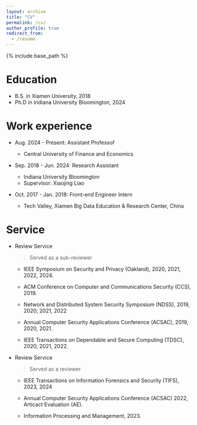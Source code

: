 ```yaml
---
layout: archive
title: "CV"
permalink: /cv/
author_profile: true
redirect_from:
  - /resume
---
```


{% include base_path %}

Education
======
* B.S. in Xiamen University, 2018
* Ph.D in Indiana University Bloomington, 2024 

Work experience
======
* Aug. 2024 - Present: Assistant Professof
  * Central University of Finance and Economics
 
* Sep. 2018 - Jun. 2024: Research Assistant
  * Indiana University Bloomington
  * Supervisor: Xiaojing Liao

* Oct. 2017 - Jan. 2018: Front-end Engineer Intern
  * Tech Valley, Xiamen Big Data Education & Research Center, China
 

  
Service 
======
* Review Service 
  > Served as a sub-reviewer

  * IEEE Symposium on Security and Privacy (Oakland), 2020, 2021, 2022, 2024.

  * ACM Conference on Computer and Communications Security (CCS), 2019.

  * Network and Distributed System Security Symposium (NDSS), 2019, 2020, 2021, 2022

  * Annual Computer Security Applications Conference (ACSAC), 2019, 2020, 2021.

  * IEEE Transactions on Dependable and Secure Computing (TDSC), 2020, 2021, 2022.

* Review Service 
  > Served as a reviewer
  * IEEE Transactions on Information Forensics and Security (TIFS), 2023, 2024

  * Annual Computer Security Applications Conference (ACSAC) 2022, Articact Evaluation (AE).

  * Information Processing and Management, 2023.
